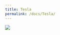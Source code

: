 ```yaml
---
title: Tesla
permalink: /docs/Tesla/
---
```


<img src="https://www.opendc.cn/assets/img/Tesla.jpg">
